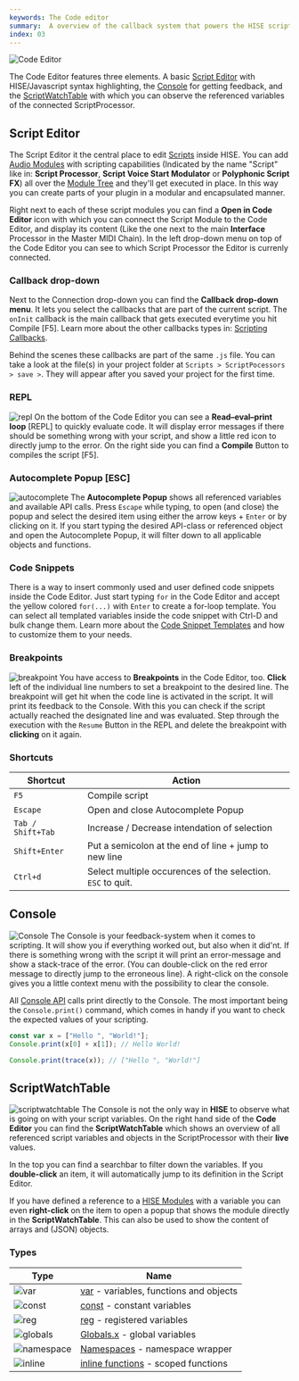 ```yaml
---
keywords: The Code editor
summary:  A overview of the callback system that powers the HISE scripting engine
index: 03
---
```


![Code Editor](images/custom/code-editor.png)

The Code Editor features three elements. A basic [Script Editor](/working-with-hise/workspaces/scripting-workspace/code-editor#script-editor) with HISE/Javascript syntax highlighting, the [Console](/working-with-hise/workspaces/scripting-workspace/code-editor#console) for getting feedback, and the [ScriptWatchTable](/working-with-hise/workspaces/scripting-workspace/code-editor#scriptwatchtable) with which you can observe the referenced variables of the connected ScriptProcessor.

## Script Editor

The Script Editor it the central place to edit [Scripts](/scripting) inside HISE. You can add [Audio Modules](/hise-modules) with scripting capabilities (Indicated by the name "Script" like in: **Script Processor**, **Script Voice Start Modulator** or **Polyphonic Script FX**) all over the [Module Tree](/introduction/hise-interface/left-panel/module-tree) and they'll get executed in place. In this way you can create parts of your plugin in a modular and encapsulated manner. 

Right next to each of these script modules you can find a **Open in Code Editor** icon with which you can connect the Script Module to the Code Editor, and display its content (Like the one next to the main **Interface** Processor in the Master MIDI Chain). In the left drop-down menu on top of the Code Editor you can see to which Script Processor the Editor is currenly connected.

### Callback drop-down

Next to the Connection drop-down you can find the **Callback drop-down menu**. It lets you select the callbacks that are part of the current script. The `onInit` callback is the main callback that gets executed everytime you hit Compile [F5]. Learn more about the other callbacks types in: [Scripting Callbacks](/hise-modules/midi-processors/list/scriptprocessor#callbacks).

Behind the scenes these callbacks are part of the same `.js` file. You can take a look at the file(s) in your project folder at `Scripts > ScriptPocessors > save >`. They will appear after you saved your project for the first time. 


### REPL
![repl](images/custom/repl.png)
On the bottom of the Code Editor you can see a **Read–eval–print loop** [REPL] to quickly evaluate code. It will display error messages if there should be something wrong with your script, and show a little red icon to directly jump to the error. On the right side you can find a **Compile** Button to compiles the script [F5]. 

### Autocomplete Popup [ESC]
![autocomplete](images/custom/autocomplete.png)
The **Autocomplete Popup** shows all referenced variables and available API calls. Press `Escape` while typing, to open (and close) the popup and select the desired item using either the arrow keys + `Enter` or by clicking on it. If you start typing the desired API-class or referenced object and open the Autocomplete Popup, it will filter down to all applicable objects and functions.

### Code Snippets
There is a way to insert commonly used and user defined code snippets inside the Code Editor. 
Just start typing `for` in the Code Editor and accept the yellow colored `for(...)` with `Enter` to create a for-loop template. You can select all templated variables inside the code snippet with Ctrl-D and bulk change them. Learn more about the [Code Snippet Templates](/glossary/code_snippets) and how to customize them to your needs. 


### Breakpoints
![breakpoint](images/custom/breakpoint.png)
You have access to **Breakpoints** in the Code Editor, too. **Click** left of the individual line numbers to set a breakpoint to the desired line. The breakpoint will get hit when the code line is activated in the script. It will print its feedback to the Console. With this you can check if the script actually reached the designated line and was evaluated. Step through the execution with the `Resume` Button in the REPL and delete the breakpoint with **clicking** on it again.  


### Shortcuts
| Shortcut | Action |
| -- | ------ |
| `F5` | Compile script |
| `Escape` | Open and close Autocomplete Popup |
| `Tab / Shift+Tab` | Increase / Decrease intendation of selection |
| `Shift+Enter` | Put a semicolon at the end of line + jump to new line |
| `Ctrl+d` | Select multiple occurences of the selection. `ESC` to quit. |  


## Console
![Console](images/custom/console.png)
The Console is your feedback-system when it comes to scripting. It will show you if everything worked out, but also when it did'nt. If there is something wrong with the script it will print an error-message and show a stack-trace of the error. (You can double-click on the red error message to directly jump to the erroneous line). A right-click on the console gives you a little context menu with the possibility to clear the console.

All [Console API](/scripting/scripting-api/console) calls print directly to the Console. The most important being the `Console.print()` command, which comes in handy if you want to check the expected values of your scripting. 

```javascript
const var x = ["Hello ", "World!"];
Console.print(x[0] + x[1]); // Hello World!

Console.print(trace(x)); // ["Hello ", "World!"]

```

## ScriptWatchTable
![scriptwatchtable](images/custom/scriptwatchtable.png)
The Console is not the only way in **HISE** to observe what is going on with your script variables. On the right hand side of the **Code Editor** you can find the **ScriptWatchTable** which shows an overview of all referenced script variables and objects in the ScriptProcessor with their **live** values.

In the top you can find a searchbar to filter down the variables. If you **double-click** an item, it will automatically jump to its definition in the Script Editor.

If you have defined a reference to a [HISE Modules](/hise-modules) with a variable you can even **right-click** on the item to open a popup that shows the module directly in the **ScriptWatchTable**. This can also be used to show the content of arrays and (JSON) objects.

### Types 
| Type | Name |
| - | ------ |
| ![var](images/custom/var.png)  | [var](/scripting/scripting-in-hise/javascript#variables) - variables, functions and objects |
| ![const](images/custom/const.png) | [const](/scripting/scripting-in-hise/additions-in-hise#const-variables) - constant variables |
| ![reg](images/custom/reg.png) | [reg](/scripting/scripting-in-hise/additions-in-hise#reg-variables) - registered variables |
| ![globals](images/custom/globals.png) | [Globals.x](/scripting/scripting-in-hise/additions-in-hise#globals.x-variables) - global variables |
| ![namespace](images/custom/namespace.png) | [Namespaces](/scripting/scripting-in-hise/additions-in-hise#namespaces) - namespace wrapper  |
| ![inline](images/custom/inline.png) | [inline functions](/scripting/scripting-in-hise/additions-in-hise#inline-functions) - scoped functions |
